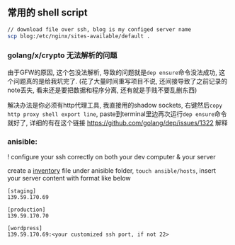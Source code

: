 

## 常用的 shell script

```bash
// download file over ssh, blog is my configed server name
scp blog:/etc/nginx/sites-available/default .

```

### golang/x/crypto 无法解析的问题
由于GFW的原因, 这个包没法解析, 导致的问题就是`dep ensure`命令没法成功, 这个问题真的是给我坑完了.
(花了大量时间重写项目不说, 还间接导致了之前记录的note丢失, 看来还是要把数据和程序分离, 还有就是手贱不要乱删东西)

解决办法是你必须有http代理工具, 我直接用的shadow sockets, 右键然后`copy http proxy shell export line`, paste到terminal里边再次运行`dep ensure`命令就好了, 详细的有在这个链接 https://github.com/golang/dep/issues/1322 解释 



### anisible:
! configure your ssh correctly on both your dev computer & your server

create a [inventory](https://docs.ansible.com/ansible/latest/user_guide/intro_inventory.html#host-variables) file under anisible folder, `touch ansible/hosts`, insert your server 
content with format like below

```
[staging]
139.59.170.69

[production]
139.59.170.70

[wordpress]
139.59.170.69:<your customized ssh port, if not 22>
```


